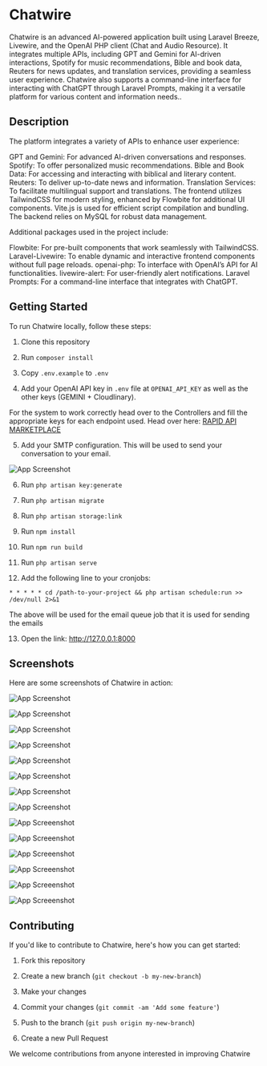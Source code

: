 # Chatwire

Chatwire is an advanced AI-powered application built using Laravel Breeze, Livewire, and the OpenAI PHP client (Chat and Audio Resource). It integrates multiple APIs, including GPT and Gemini for AI-driven interactions, Spotify for music recommendations, Bible and book data, Reuters for news updates, and translation services, providing a seamless user experience. Chatwire also supports a command-line interface for interacting with ChatGPT through Laravel Prompts, making it a versatile platform for various content and information needs..

## Description

The platform integrates a variety of APIs to enhance user experience:

GPT and Gemini: For advanced AI-driven conversations and responses.
Spotify: To offer personalized music recommendations.
Bible and Book Data: For accessing and interacting with biblical and literary content.
Reuters: To deliver up-to-date news and information.
Translation Services: To facilitate multilingual support and translations.
The frontend utilizes TailwindCSS for modern styling, enhanced by Flowbite for additional UI components. Vite.js is used for efficient script compilation and bundling. The backend relies on MySQL for robust data management.

Additional packages used in the project include:

Flowbite: For pre-built components that work seamlessly with TailwindCSS.
Laravel-Livewire: To enable dynamic and interactive frontend components without full page reloads.
openai-php: To interface with OpenAI’s API for AI functionalities.
livewire-alert: For user-friendly alert notifications.
Laravel Prompts: For a command-line interface that integrates with ChatGPT.


## Getting Started

To run Chatwire locally, follow these steps:

1. Clone this repository

2. Run `composer install`

3. Copy `.env.example` to `.env`

4. Add your OpenAI API key in `.env` file at `OPENAI_API_KEY` as well as the other keys (GEMINI + Cloudlinary).

 For the system to work correctly head over to the Controllers and fill the appropriate keys for each endpoint used.
   Head over here: [RAPID API MARKETPLACE](https://rapidapi.com/hub)

5. Add your SMTP configuration. This will be used to send your conversation to your email.

![App Screenshot](https://i.imgur.com/Vh0SJuy.png)

6. Run `php artisan key:generate`

7. Run `php artisan migrate`

8. Run `php artisan storage:link`

9. Run `npm install`

10. Run `npm run build`

11. Run `php artisan serve`

12. Add the following line to your cronjobs:

`* * * * * cd /path-to-your-project && php artisan schedule:run >> /dev/null 2>&1`

The above will be used for the email queue job that it is used for sending the emails

13. Open the link: http://127.0.0.1:8000


## Screenshots

Here are some screenshots of Chatwire in action:

![App Screenshot](https://imgur.com/GHeFLv1.png)

![App Screenshot](https://imgur.com/NTFkdQq.png)

![App Screenshot](https://imgur.com/js9JjeZ.png)

![App Screenshot](https://imgur.com/OsUGfMg.png)

![App Screenshot](https://imgur.com/8GZPq6h.png)

![App Screenshot](https://imgur.com/pV9eFK0.png)

![App Screenshot](https://imgur.com/20G3XR1.png)

![App Screenshot](https://imgur.com/4u8OpbB.png)

![App Screeenshot](https://imgur.com/iWDcmfZ.png)

![App Screeenshot](https://imgur.com/f1fLg7S.png)

![App Screeenshot](https://imgur.com/hXKV9gE.png)

![App Screeenshot](https://imgur.com/EYIhbo6.png)

![App Screeenshot](https://imgur.com/2PiAz1s.png)

![App Screeenshot](https://imgur.com/bII7mng.png)

## Contributing

If you'd like to contribute to Chatwire, here's how you can get started:

1. Fork this repository

2. Create a new branch (`git checkout -b my-new-branch`)

3. Make your changes

4. Commit your changes (`git commit -am 'Add some feature'`)

5. Push to the branch (`git push origin my-new-branch`)

6. Create a new Pull Request

We welcome contributions from anyone interested in improving Chatwire
